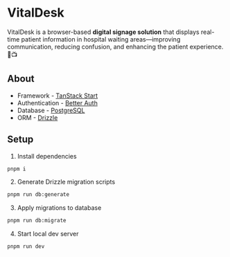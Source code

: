 # VitalDesk

VitalDesk is a browser-based **digital signage solution** that displays real-time patient information in hospital waiting areas—improving communication, reducing confusion, and enhancing the patient experience. 🏥📺

## About
- Framework - [TanStack Start](https://tanstack.com/start/latest/docs/framework/react/overview)
- Authentication - [Better Auth](https://www.better-auth.com/docs/introduction)
- Database - [PostgreSQL](https://www.postgresql.org/docs/current/index.html)
- ORM - [Drizzle](https://orm.drizzle.team/docs/overview)

## Setup

1. Install dependencies
```bash
pnpm i
```
2. Generate Drizzle migration scripts
```bash
pnpm run db:generate
```

3. Apply migrations to database
```bash
pnpm run db:migrate
```

4. Start local dev server
```bash
pnpm run dev
```

